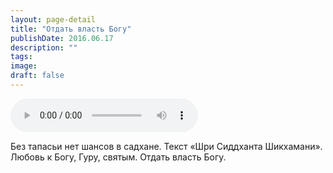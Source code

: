 ```yaml
---
layout: page-detail
title: "Отдать власть Богу"
publishDate: 2016.06.17
description: ""
tags:
image:
draft: false
---
```


<audio title="2016.06.17 - Отдать власть Богу.mp3" src="/upload/iblock/497/4979a7216141d6a79373a2d973fa42e4.mp3" controls=""></audio>

 Без тапасьи нет шансов в садхане. Текст «Шри Сиддханта Шикхамани». Любовь к Богу, Гуру, святым. Отдать власть Богу. 

  
